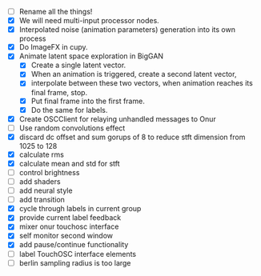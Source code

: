 - [ ] Rename all the things!
- [x] We will need multi-input processor nodes.
- [x] Interpolated noise (animation parameters) generation into its own process
- [x] Do ImageFX in cupy.
- [x] Animate latent space exploration in BigGAN
  - [x] Create a single latent vector.
  - [x] When an animation is triggered, create a second latent vector,
  - [x] interpolate between these two vectors, when animation reaches its final frame, stop.
  - [x] Put final frame into the first frame.
  - [x] Do the same for labels.
- [x] Create OSCClient for relaying unhandled messages to Onur
- [ ] Use random convolutions effect
- [x] discard dc offset and sum gorups of 8 to reduce stft dimension from 1025 to 128
- [x] calculate rms
- [x] calculate mean and std for stft
- [ ] control brightness
- [ ] add shaders
- [ ] add neural style
- [ ] add transition
- [x] cycle through labels in current group
- [x] provide current label feedback
- [x] mixer onur touchosc interface
- [x] self monitor second window
- [x] add pause/continue functionality
- [ ] label TouchOSC interface elements
- [ ] berlin sampling radius is too large
